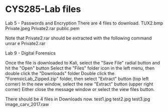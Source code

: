 # CYS285-Lab files

Lab 5 - Passwords and Encryption
There are 4 files to download.
    TUX2.bmp
    Private.jpeg
    Private2.rar
    public.pem

Note that Private2.rar should be extracted with the following command
unrar e Private2.rar


Lab 9 - Digital Forensics

Once the file is downloaded to Kali, select the "Save File" radial button and hit the "Open" button
Select the "Files" folder icon in the left menu, then double click the "Downloads" folder
Double click the "ForensicLab_Zipped.zip" folder, then select "Extract" button (top left corner)
In the new window, select the new "Extract" button (upper right corner)
Either close the message window or select the view files button. 

There should be 4 files in Downloads now.
    test1.jpg
    test2.jpg
    test3.jpg
    image_carv_2017.raw
